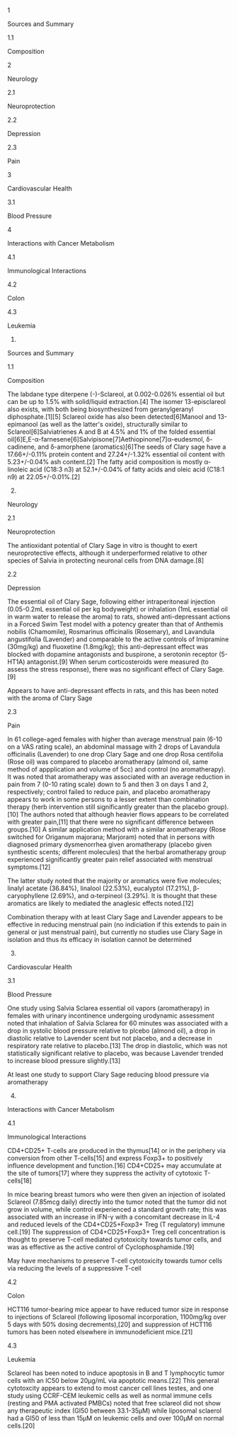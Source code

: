 1

Sources and Summary

1.1

Composition

2

Neurology

2.1

Neuroprotection

2.2

Depression

2.3

Pain

3

Cardiovascular Health

3.1

Blood Pressure

4

Interactions with Cancer Metabolism

4.1

Immunological Interactions

4.2

Colon

4.3

Leukemia

1.

Sources and Summary

1.1

Composition

The labdane type diterpene (-)-Sclareol, at 0.002-0.026% essential oil but can be up to 1.5% with solid/liquid extraction.[4] The isomer 13-episclareol also exists, with both being biosynthesized from geranylgeranyl diphosphate.[1][5] Sclareol oxide has also been detected[6]Manool and 13-epimanool (as well as the latter's oxide), structurally similar to Sclareol[6]Salviatrienes A and B at 4.5% and 1% of the folded essential oil[6]E,E-α-farnesene[6]Salvipisone[7]Aethiopinone[7]α-eudesmol, δ-cadinene, and δ-amorphene (aromatics)[6]The seeds of Clary sage have a 17.66+/-0.11% protein content and 27.24+/-1.32% essential oil content with 5.23+/-0.04% ash content.[2] The fatty acid composition is mostly α-linoleic acid (C18:3 n3) at 52.1+/-0.04% of fatty acids and oleic acid (C18:1 n9) at 22.05+/-0.01%.[2]

2.

Neurology

2.1

Neuroprotection

The antioxidant potential of Clary Sage in vitro is thought to exert neuroprotective effects, although it underperformed relative to other species of Salvia in protecting neuronal cells from DNA damage.[8]

2.2

Depression

The essential oil of Clary Sage, following either intraperitoneal injection (0.05-0.2mL essential oil per kg bodyweight) or inhalation (1mL essential oil in warm water to release the aroma) to rats, showed anti-depressant actions in a Forced Swim Test model with a potency greater than that of Anthemis nobilis (Chamomile), Rosmarinus officinalis (Rosemary), and Lavandula angustifolia (Lavender) and comparable to the active controls of Imipramine (30mg/kg) and fluoxetine (1.8mg/kg); this anti-depressant effect was blocked with dopamine antagonists and buspirone, a serotonin receptor (5-HT1A) antagonist.[9] When serum corticosteroids were measured (to assess the stress response), there was no significant effect of Clary Sage.[9]


Appears to have anti-depressant effects in rats, and this has been noted with the aroma of Clary Sage


2.3

Pain

In 61 college-aged females with higher than average menstrual pain (6-10 on a VAS rating scale), an abdominal massage with 2 drops of Lavandula officinalis (Lavender) to one drop Clary Sage and one drop Rosa centifolia (Rose oil) was compared to placebo aromatherapy (almond oil, same method of appplication and volume of 5cc) and control (no aromatherapy). It was noted that aromatherapy was associated with an average reduction in pain from 7 (0-10 rating scale) down to 5 and then 3 on days 1 and 2, respectively; control failed to reduce pain, and placebo aromatherapy appears to work in some persons to a lesser extent than combination therapy (herb intervention still significantly greater than the placebo group).[10] The authors noted that although heavier flows appears to be correlated with greater pain,[11] that there were no significant difference between groups.[10] A similar application method with a similar aromatherapy (Rose switched for Origanum majorana; Marjoram) noted that in persons with diagnosed primary dysmenorrhea given aromatherapy (placebo given synthestic scents; different molecules) that the herbal aromatherapy group experienced significantly greater pain relief associated with menstrual symptoms.[12]

The latter study noted that the majority or aromatics were five molecules; linalyl acetate (36.84%), linalool (22.53%), eucalyptol (17.21%), β-caryophyllene (2.69%), and α‐terpineol (3.29%). It is thought that these aromatics are likely to mediated the anaglesic effects noted.[12]


Combination therapy with at least Clary Sage and Lavender appears to be effective in reducing menstrual pain (no indiciation if this extends to pain in general or just menstrual pain), but currently no studies use Clary Sage in isolation and thus its efficacy in isolation cannot be determined


3.

Cardiovascular Health

3.1

Blood Pressure

One study using Salvia Sclarea essential oil vapors (aromatherapy) in females with urinary incontinence undergoing urodynamic assessment noted that inhalation of Salvia Sclarea for 60 minutes was associated with a drop in systolic blood pressure relative to plcebo (almond oil), a drop in diastolic relative to Lavender scent but not placebo, and a decrease in respiratory rate relative to placebo.[13] The drop in diastolic, which was not statistically significant relative to placebo, was because Lavender trended to increase blood pressure slightly.[13]


At least one study to support Clary Sage reducing blood pressure via aromatherapy


4.

Interactions with Cancer Metabolism

4.1

Immunological Interactions

CD4+CD25+ T-cells are produced in the thymus[14] or in the periphery via conversion from other T-cells[15] and express Foxp3+ to positively influence development and function.[16] CD4+CD25+ may accumulate at the site of tumors[17] where they suppress the activity of cytotoxic T-cells[18] 

In mice bearing breast tumors who were then given an injection of isolated Sclareol (7.85mcg daily) directly into the tumor noted that the tumor did not grow in volume, while control experienced a standard growth rate; this was associated with an increase in IFN-γ with a concomitant decrease in IL-4 and reduced levels of the CD4+CD25+Foxp3+ Treg (T regulatory) immune cell.[19] The suppression of CD4+CD25+Foxp3+ Treg cell concentration is thought to preserve T-cell mediated cytotoxicity towards tumor cells, and was as effective as the active control of Cyclophosphamide.[19]


May have mechanisms to preserve T-cell cytotoxicity towards tumor cells via reducing the levels of a suppressive T-cell


4.2

Colon

HCT116 tumor-bearing mice appear to have reduced tumor size in response to injections of Sclareol (following liposomal incorporation, 1100mg/kg over 5 days with 50% dosing decrements),[20] and suppression of HCT116 tumors has been noted elsewhere in immunodeficient mice.[21]

4.3

Leukemia

Sclareol has been noted to induce apoptosis in B and T lymphocytic tumor cells with an IC50 below 20µg/mL via apoptotic means.[22] This general cytotoxcity appears to extend to most cancer cell lines testes, and one study using CCRF-CEM leukemic cells as well as normal immune cells (resting and PMA activated PMBCs) noted that free sclareol did not show any therapeutic index (GI50 between 33.1-35µM) while liposomal sclaerol had a GI50 of less than 15µM on leukemic cells and over 100µM on normal cells.[20]

